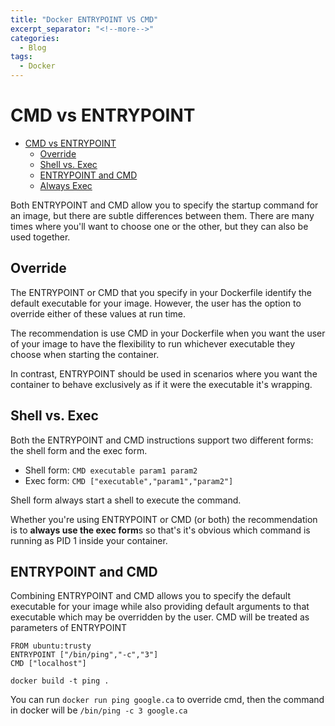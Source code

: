 ```yaml
---
title: "Docker ENTRYPOINT VS CMD"
excerpt_separator: "<!--more-->"
categories:
  - Blog
tags:
  - Docker
---
```


# CMD vs ENTRYPOINT
<!-- TOC -->

- [CMD vs ENTRYPOINT](#cmd-vs-entrypoint)
  - [Override](#override)
  - [Shell vs. Exec](#shell-vs-exec)
  - [ENTRYPOINT and CMD](#entrypoint-and-cmd)
  - [Always Exec](#always-exec)

<!-- /TOC -->

Both ENTRYPOINT and CMD allow you to specify the startup command for an image,
but there are subtle differences between them. There are many times where 
you'll want to choose one or the other, but they can also be used together.

## Override
The ENTRYPOINT or CMD that you specify in your Dockerfile identify the default
executable for your image. However, the user has the option to override either
of these values at run time.

The recommendation is use CMD in your Dockerfile when you want the user of your
image to have the flexibility to run whichever executable they choose when 
starting the container.

In contrast, ENTRYPOINT should be used in scenarios where you want the container
to behave exclusively as if it were the executable it's wrapping.

## Shell vs. Exec
Both the ENTRYPOINT and CMD instructions support two different forms: the shell 
form and the exec form.

* Shell form: `CMD executable param1 param2`
* Exec form: `CMD ["executable","param1","param2"]`

Shell form always start a shell to execute the command.

Whether you're using ENTRYPOINT or CMD (or both) the recommendation is to 
**always use the exec form**s so that's it's obvious which command is running
as PID 1 inside your container.


## ENTRYPOINT and CMD
Combining ENTRYPOINT and CMD allows you to specify the default executable for 
your image while also providing default arguments to that executable which may 
be overridden by the user.
CMD will be treated as parameters of ENTRYPOINT
```
FROM ubuntu:trusty
ENTRYPOINT ["/bin/ping","-c","3"]
CMD ["localhost"]
```

`docker build -t ping .`

You can run `docker run ping google.ca` to override cmd, then the command in 
docker will be `/bin/ping -c 3 google.ca`
